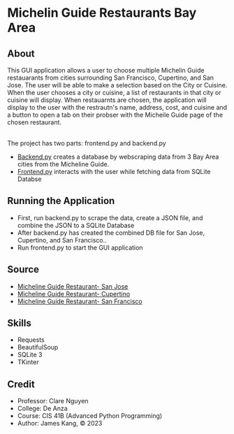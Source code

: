 # Michelin Guide Restaurants Bay Area

## About
This GUI application allows a user to choose multiple Michelin Guide restauarants from cities surrounding San Francisco, Cupertino, and San Jose. The user will be able to make a selection based on the City or Cuisine. When the user chooses a city or cuisine, a list of restaurants in that city or cuisine will display. When restauarnts are chosen, the application will display to the user with the restrautn's name, address, cost, and cuisine and a button to open a tab on their probser with the Micheile Guide page of the chosen restaurant. <br><br>

The project has two parts: frontend.py and backend.py
- <u>Backend.py</u> creates a database by webscraping data from 3 Bay Area cities from the Micheline Guide.
- <u>Frontend.py</u> interacts with the user while fetching data from SQLite Databse

## Running the Application
- First, run backend.py to scrape the data, create a JSON file, and combine the JSON to a SQLite Database
- After backend.py has created the combined DB file for San Jose, Cupertino, and San Francisco..
- Run frontend.py to start the GUI application

## Source
- [Micheline Guide Restaurant- San Jose](https://guide.michelin.com/us/en/california/san-jose/restaurants)
- [Micheline Guide Restaurant- Cupertino](https://guide.michelin.com/us/en/california/cupertino/restaurants)
- [Micheline Guide Restaurant- San Francisco](https://guide.michelin.com/us/en/california/san-francisco/restaurants)


## Skills
- Requests
- BeautifulSoup
- SQLite 3
- TKinter

## Credit
- Professor: Clare Nguyen
- College: De Anza
- Course: CIS 41B (Advanced Python Programming)
- Author: James Kang, © 2023

